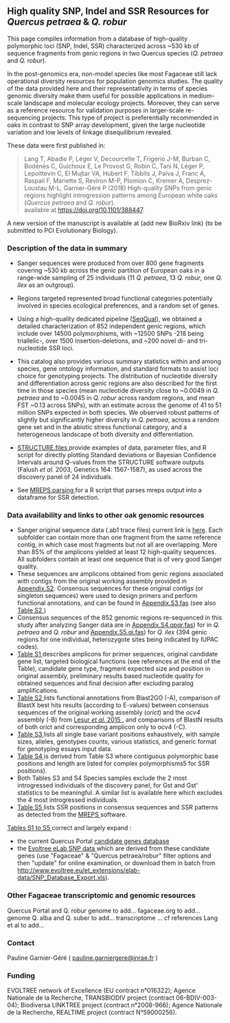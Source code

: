 ## High quality SNP, Indel and SSR Resources for <i>Quercus petraea</i> & <i>Q. robur</i>

This page compiles information from a database of high-quality polymorphic loci (SNP, Indel, SSR) characterized across ~530 kb of sequence fragments from genic regions in two Quercus species (<i>Q. petraea</i> and <i>Q. robur</i>). 

In the post-genomics era, non-model species like most Fagaceae still lack operational diversity resources for population genomics studies. The quality of the data provided here and their representativity in terms of species genomic diversity make them useful for possible applications in medium-scale landscape  and molecular ecology projects. Moreover, they can serve as a reference resource for validation purposes in larger-scale re-sequencing projects. This type of project is preferentially recommended in oaks in contrast to SNP array development, given the large nucleotide variation and low levels of linkage disequilibrium revealed.

These data were first published in: <br/>

> Lang T, Abadie P, Léger V, Decourcelle T, Frigerio J-M, Burban C, Bodénès C, Guichoux E, Le Provost G, Robin C, Tani N, Léger P, Lepoittevin C, El Mujtar VA, Hubert F, Tibbits J, Paiva J, Franc A, Raspail F, Mariette S, Reviron M-P, Plomion C, Kremer A, Desprez-Loustau M-L, Garnier-Géré P (2018) High-quality SNPs from genic regions highlight introgression patterns among European white oaks (<i>Quercus petraea</i> and <i>Q. robur</i>).
<br /> available at  https://doi.org/10.1101/388447.

A new version of the manuscript is available at (add new BioRxiv link) (to be submitted to PCI Evolutionary Biology).

### Description of the data in summary

* Sanger sequences were produced from over 800 gene fragments covering ~530 kb across the genic partition of European oaks in a range-wide sampling of 25 individuals (11 <i>Q. petraea</i>, 13 <i>Q. robur</i>, one <i>Q. ilex</i> as an outgroup). 

* Regions targeted represented broad functional categories potentially involved in species ecological preferences, and a random set of genes.

* Using a high-quality dedicated pipeline (<A HREF="https://github.com/garniergere/SeqQual">SeqQual</A>), we obtained a detailed characterization of 852 independent genic regions, which include over 14500 polymorphisms, with ~12500 SNPs -218 being triallelic-, over 1500 insertion-deletions, and ~200 novel di- and tri-nucleotide SSR loci. 

* This catalog also provides various summary statistics within and among species, gene ontology information, and standard formats to assist loci choice for genotyping projects. The distribution of nucleotide diversity and differentiation across genic regions are also described for the first time in those species (mean nucleotide diversity close to ~0.0049 in <i>Q. petraea</i> and to ~0.0045 in <i>Q. robur</i> across random regions, and mean FST ~0.13 across SNPs), with an estimate across the genome of 41 to 51 million SNPs expected in both species. We observed robust patterns of slightly but significantly higher diversity in <i>Q. petraea</i>, across a random gene set and in the abiotic stress functional category, and a heterogeneous landscape of both diversity and differentiation. 

* <A HREF="STRUCTURE.files"> STRUCTURE.files </A> provide examples of data, parameter files, and R script for directly plotting Standard deviations or Bayesian Confidence Intervals around Q-values from the STRUCTURE software outputs (Falush <i>et al.</i> 2003, Genetics 164: 1567-1587), as used across the discovery panel of 24 individuals.

* See <A HREF="MREPS.parsing"> MREPS.parsing </A> for a R script that parses mreps output into a dataframe for SSR detection.

### Data availability and links to other oak genomic resources

* Sanger original sequence data (.ab1 trace files) current link is <A HREF="https://datadryad.org/stash/share/klvEAfXP-GQytODunTk1m1g1BHc7HtTdETj7SlN-OfY"> here</A>. Each subfolder can contain more than one fragment from the same reference contig, in which case most fragments but not all are overlapping. More than 85% of the amplicons yielded at least 12 high-quality sequences. All subfolders contain at least one sequence that is of very good Sanger quality. 
* These sequences are amplicons obtained from genic regions associated with contigs from the original working assembly provided in <A HREF="Appendix"> Appendix.S2</A>. Consensus sequences for these original contigs (or singleton sequences) were used to design primers and perform functional annotations, and can be found in <A HREF="Appendix"> Appendix.S3.fas</A> (see also <A HREF="Tables.S1.to.S5"> Table S2 </A>)
* Consensus sequences of the 852 genomic regions re-sequenced in this study after analyzing Sanger data are in <A HREF="Appendix"> Appendix.S4.qpqr.fas</A>) for in <i>Q. petraea</i> and <i>Q. robur</i> and <A HREF="Appendix"> Appendix.S5.qi.fas</A>) for <i>Q. ilex</i> (394 genic regions for one individual, heterozygote sites being indicated by IUPAC codes).
* <A HREF="Tables.S1.to.S5"> Table S1 </A> describes amplicons for primer sequences, original candidate gene list, targeted biological functions (see references at the end of the Table), candidate gene type, fragment expected size and position in original assembly, preliminary results based nucleotide quality for obtained sequences and final decision after excluding paralog amplifications.
* <A HREF="Tables.S1.to.S5"> Table S2 </A> lists functional annotations from Blast2GO (-A), comparison of BlastX best hits results (according to E-values) between consensus sequences of the original working assembly (<i>orict</i>) and the <i>ocv4</i> assembly (-B) from <A HREF="https://bmcgenomics.biomedcentral.com/articles/10.1186/s12864-015-1331-9"> Lesur <i>et al.</i> 2015 </A>, and comparisons of BlastN results of both orict and corresponding amplicon only to ocv4 (-C). 
* <A HREF="Tables.S1.to.S5"> Table S3 </A> lists all single base variant positions exhaustively, with sample sizes, alleles, genotypes counts, various statistics, and generic format for genotyping essays input data. 
* <A HREF="Tables.S1.to.S5"> Table S4 </A> is derived from Table S3 where contiguous polymorphic base positions and length are listed for complex polymorphisms5 for SSR positions). 
* Both Tables S3 and S4 Species samples exclude the 2 most introgressed individuals of the discovery panel, for Gst and Gst' statistics to be meaningful. A similar list is available here which excludes the 4 most introgressed individuals.
* <A HREF="Tables.S1.to.S5"> Table S5 </A> lists SSR positions in consensus sequences and SSR patterns as detected from the <A HREF="https://mreps.univ-mlv.fr/"> MREPS </A> software. 

<A HREF="Tables.S1.to.S5"> Tables S1 to S5 </A> correct and largely expand :
* the current Quercus Portal <A HREF="www.evoltree.eu/index.php/e-recources/databases/candidate-genes"> candidate genes database </A> 
* the <A HREF="www.evoltree.eu/index.php/snp-db/"> Evoltree eLab SNP data </A> which are derived from these candidate genes (use "Fagaceae" & "Quercus petraea/robur" filter options and then "update" for online examination, or download them in batch from http://www.evoltree.eu/et_extensions/elab-data/SNP_Database_Export.xls).

### Other Fagaceae transcriptomic and genomic resources
Quercus Portal and Q. robur genome to add...
fagaceae.org to add...
genome Q. alba and Q. suber to add...
transcriptome ... cf references Lang et al  to add...

### Contact 
Pauline Garnier-Géré ( pauline.garniergere@inrae.fr )

### Funding

EVOLTREE network of Excellence (EU contract n°016322); Agence Nationale de la Recherche, TRANSBIODIV project (contract 06-BDIV-003-04); Biodiversa LINKTREE project (contract n°2008-966); Agence Nationale de la Recherche, REALTIME project (contract N°59000256).
